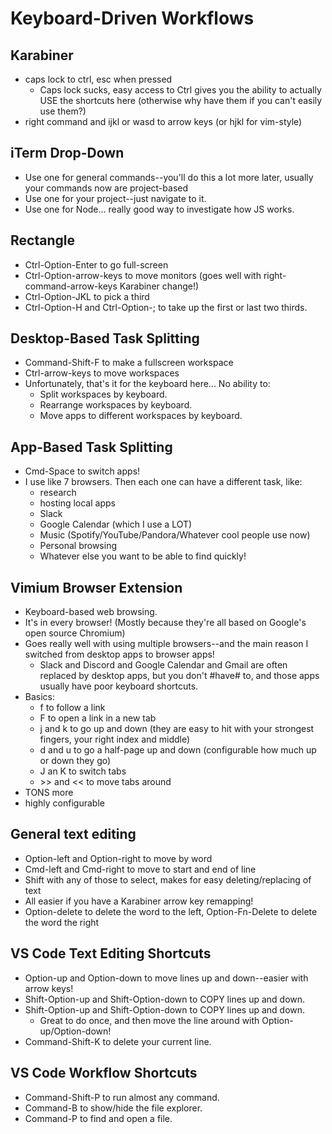 # Keyboard-Driven Workflows

## Karabiner
- caps lock to ctrl, esc when pressed
  - Caps lock sucks, easy access to Ctrl gives you the ability to actually USE the shortcuts here (otherwise why have them if you can't easily use them?)
- right command and ijkl or wasd to arrow keys (or hjkl for vim-style)

## iTerm Drop-Down
- Use one for general commands--you'll do this a lot more later, usually your commands now are project-based
- Use one for your project--just navigate to it.
- Use one for Node... really good way to investigate how JS works.

## Rectangle

- Ctrl-Option-Enter to go full-screen
- Ctrl-Option-arrow-keys to move monitors (goes well with right-command-arrow-keys Karabiner change!)
- Ctrl-Option-JKL to pick a third
- Ctrl-Option-H and Ctrl-Option-; to take up the first or last two thirds.

## Desktop-Based Task Splitting
- Command-Shift-F to make a fullscreen workspace
- Ctrl-arrow-keys to move workspaces
- Unfortunately, that's it for the keyboard here... No ability to:
  - Split workspaces by keyboard.
  - Rearrange workspaces by keyboard.
  - Move apps to different workspaces by keyboard.

## App-Based Task Splitting

- Cmd-Space to switch apps!
- I use like 7 browsers. Then each one can have a different task, like:
  - research
  - hosting local apps
  - Slack
  - Google Calendar (which I use a LOT)
  - Music (Spotify/YouTube/Pandora/Whatever cool people use now)
  - Personal browsing
  - Whatever else you want to be able to find quickly!

## Vimium Browser Extension

- Keyboard-based web browsing.
- It's in every  browser! (Mostly because they're all based on Google's open source Chromium)
- Goes really well with using multiple browsers--and the main reason I switched from desktop apps to browser apps!
  - Slack and Discord and Google Calendar and Gmail are often replaced by desktop apps, but you don't #have# to, and those apps usually have poor keyboard shortcuts.
- Basics:
  - f to follow a link
  - F to open a link in a new tab
  - j and k to go up and down (they are easy to hit with your strongest fingers, your right index and middle)
  - d and u to go a half-page up and down (configurable how much up or down they go)
  - J an K to switch tabs
  - \>\> and << to move tabs around
- TONS more
- highly configurable

## General text editing
- Option-left and Option-right to move by word
- Cmd-left and Cmd-right to move to start and end of line
- Shift with any of those to select, makes for easy deleting/replacing of text
- All easier if you have a Karabiner arrow key remapping!
- Option-delete to delete the word to the left, Option-Fn-Delete to delete the word the right

## VS Code Text Editing Shortcuts
- Option-up and Option-down to move lines up and down--easier with arrow keys!
- Shift-Option-up and Shift-Option-down to COPY lines up and down.
- Shift-Option-up and Shift-Option-down to COPY lines up and down.
  - Great to do once, and then move the line around with Option-up/Option-down!
- Command-Shift-K to delete your current line.

## VS Code Workflow Shortcuts
- Command-Shift-P to run almost any command.
- Command-B to show/hide the file explorer.
- Command-P to find and open a file.
